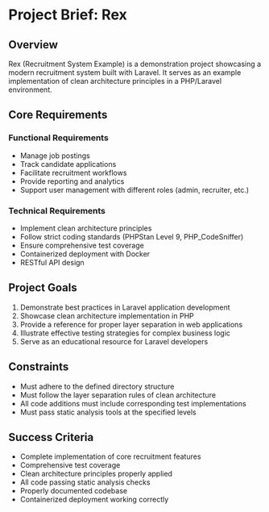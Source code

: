 # Project Brief: Rex

## Overview
Rex (Recruitment System Example) is a demonstration project showcasing a modern recruitment system built with Laravel. It serves as an example implementation of clean architecture principles in a PHP/Laravel environment.

## Core Requirements

### Functional Requirements
- Manage job postings
- Track candidate applications
- Facilitate recruitment workflows
- Provide reporting and analytics
- Support user management with different roles (admin, recruiter, etc.)

### Technical Requirements
- Implement clean architecture principles
- Follow strict coding standards (PHPStan Level 9, PHP_CodeSniffer)
- Ensure comprehensive test coverage
- Containerized deployment with Docker
- RESTful API design

## Project Goals
1. Demonstrate best practices in Laravel application development
2. Showcase clean architecture implementation in PHP
3. Provide a reference for proper layer separation in web applications
4. Illustrate effective testing strategies for complex business logic
5. Serve as an educational resource for Laravel developers

## Constraints
- Must adhere to the defined directory structure
- Must follow the layer separation rules of clean architecture
- All code additions must include corresponding test implementations
- Must pass static analysis tools at the specified levels

## Success Criteria
- Complete implementation of core recruitment features
- Comprehensive test coverage
- Clean architecture principles properly applied
- All code passing static analysis checks
- Properly documented codebase
- Containerized deployment working correctly
